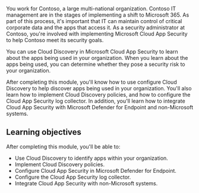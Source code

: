 You work for Contoso, a large multi-national organization. Contoso IT management are in the stages of implementing a shift to Microsoft 365. As part of this process, it's important that IT can maintain control of critical corporate data and the apps that access it. As a security administrator at Contoso, you're involved with implementing Microsoft Cloud App Security to help Contoso meet its security goals.

You can use Cloud Discovery in Microsoft Cloud App Security to learn about the apps being used in your organization. When you learn about the apps being used, you can determine whether they pose a security risk to your organization.

After completing this module, you'll know how to use configure Cloud Discovery to help discover apps being used in your organization. You'll also learn how to implement Cloud Discovery policies, and how to configure the Cloud App Security log collector. In addition, you'll learn how to integrate Cloud App Security with Microsoft Defender for Endpoint and non-Microsoft systems.

## Learning objectives

After completing this module, you'll be able to:

- Use Cloud Discovery to identify apps within your organization.
- Implement Cloud Discovery policies.
- Configure Cloud App Security in Microsoft Defender for Endpoint.
- Configure the Cloud App Security log collector.
- Integrate Cloud App Security with non-Microsoft systems.
